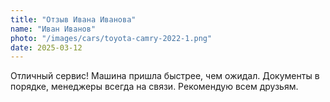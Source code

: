 ```yaml
---
title: "Отзыв Ивана Иванова"
name: "Иван Иванов"
photo: "/images/cars/toyota-camry-2022-1.png"
date: 2025-03-12
---
```

Отличный сервис! Машина пришла быстрее, чем ожидал. Документы в порядке,
менеджеры всегда на связи. Рекомендую всем друзьям.
